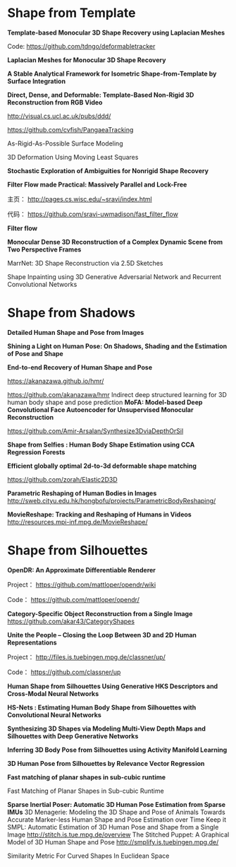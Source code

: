# Shape from Template

**Template-based Monocular 3D Shape Recovery using Laplacian Meshes**

Code: https://github.com/tdngo/deformabletracker

**Laplacian Meshes for Monocular 3D Shape Recovery**

**A Stable Analytical Framework for Isometric Shape-from-Template by Surface Integration**   

**Direct, Dense, and Deformable: Template-Based Non-Rigid 3D Reconstruction from RGB Video**

http://visual.cs.ucl.ac.uk/pubs/ddd/

https://github.com/cvfish/PangaeaTracking

As-Rigid-As-Possible Surface Modeling

3D Deformation Using Moving Least Squares

**Stochastic Exploration of Ambiguities for Nonrigid Shape Recovery**

**Filter Flow made Practical: Massively Parallel and Lock-Free**

主页：
http://pages.cs.wisc.edu/~sravi/index.html

代码：
https://github.com/sravi-uwmadison/fast_filter_flow

**Filter flow**

**Monocular Dense 3D Reconstruction of a Complex Dynamic Scene from Two Perspective Frames**



MarrNet: 3D Shape Reconstruction via 2.5D Sketches


Shape Inpainting using 3D Generative Adversarial Network and Recurrent
Convolutional Networks


# Shape from Shadows


**Detailed Human Shape and Pose from Images**

**Shining a Light on Human Pose: On Shadows, Shading and the Estimation of Pose and Shape**

**End-to-end Recovery of Human Shape and Pose**

https://akanazawa.github.io/hmr/

https://github.com/akanazawa/hmr
Indirect deep structured learning for 3D human body shape and pose prediction
**MoFA: Model-based Deep Convolutional Face Autoencoder for Unsupervised Monocular Reconstruction**



https://github.com/Amir-Arsalan/Synthesize3DviaDepthOrSil

**Shape from Selfies : Human Body Shape Estimation using CCA Regression Forests**	



**Efficient globally optimal 2d-to-3d deformable shape matching**

https://github.com/zorah/Elastic2D3D

**Parametric Reshaping of Human Bodies in Images**
http://sweb.cityu.edu.hk/hongbofu/projects/ParametricBodyReshaping/

**MovieReshape: Tracking and Reshaping of Humans in Videos** 
http://resources.mpi-inf.mpg.de/MovieReshape/


# Shape from Silhouettes

**OpenDR: An Approximate Differentiable Renderer**

Project：
https://github.com/mattloper/opendr/wiki

Code：
https://github.com/mattloper/opendr/

**Category-Specific Object Reconstruction from a Single Image**
https://github.com/akar43/CategoryShapes

**Unite the People – Closing the Loop Between 3D and 2D Human Representations**

Project：
http://files.is.tuebingen.mpg.de/classner/up/

Code：
https://github.com/classner/up

**Human Shape from Silhouettes Using Generative HKS Descriptors and Cross-Modal Neural Networks**

**HS-Nets : Estimating Human Body Shape from Silhouettes with Convolutional Neural Networks**

**Synthesizing 3D Shapes via Modeling Multi-View Depth Maps and Silhouettes with Deep Generative Networks**

**Inferring 3D Body Pose from Silhouettes using Activity Manifold Learning**


**3D Human Pose from Silhouettes by Relevance Vector Regression**


**Fast matching of planar shapes in sub-cubic runtime**

Fast Matching of Planar Shapes in Sub-cubic Runtime

**Sparse Inertial Poser: Automatic 3D Human Pose Estimation from Sparse IMUs**
3D Menagerie: Modeling the 3D Shape and Pose of Animals
Towards Accurate Marker-less Human Shape and Pose Estimation over Time 
Keep it SMPL: Automatic Estimation of 3D Human Pose and Shape from a Single Image
http://stitch.is.tue.mpg.de/overview
The Stitched Puppet: A Graphical Model of 3D Human Shape and Pose
http://smplify.is.tuebingen.mpg.de/


Similarity Metric For Curved Shapes In Euclidean Space